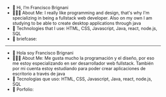 - 👋 Hi, I’m Francisco Brignani
- 👨🏻‍💻 About Me: I really like programming and design, that's why I'm specializing in being a fullstack web developer. Also on my own I am studying to be able to create desktop applications through java
- 🧱 Technologies that I use: HTML, CSS, Javascript, Java, react, node.js, SQL
- 💼 briefcase:
--------------------------------------------------------------------------------------------------------------------------------------------
- 👋 Hola soy Francisco Brignani
- 👨🏻‍💻 About Me: Me gusta mucho la programación y el diseño, por eso me estoy especializando en ser desarrollador web fullstack. También por mi cuenta estoy estudiando para poder crear aplicaciones de escritorio a través de java
- 🧱 Tecnologias que uso: HTML, CSS, Javascript, Java, react, node.js, SQL
- 💼 Porfolio:
